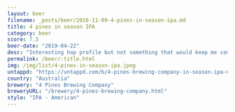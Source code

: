 ```yaml
---
layout: beer
filename: _posts/beer/2016-11-09-4-pines-in-season-ipa.md
title: 4 pines in season IPA
category: beer
score: 7.5
beer-date: "2019-04-22"
desc: "Interesting hop profile but not something that would keep me coming back"
permalink: /beer/:title.html
img: /img/list/4-pines-in-season-ipa.jpeg
untappd: "https://untappd.com/b/4-pines-brewing-company-in-season-ipa-no--5/2205846"
country: "Australia"
brewery: "4 Pines Brewing Company"
breweryURL: "/brewery/4-pines-brewing-company.html"
style: "IPA - American"
---
```

